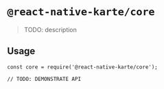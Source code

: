 # `@react-native-karte/core`

> TODO: description

## Usage

```
const core = require('@react-native-karte/core');

// TODO: DEMONSTRATE API
```
